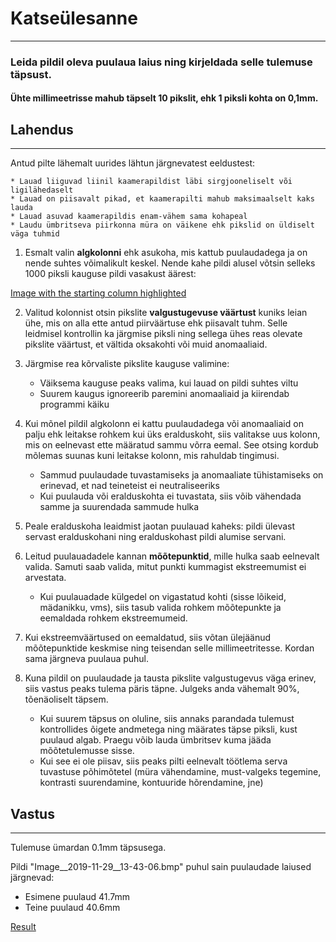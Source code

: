﻿# Katseülesanne
---
### Leida pildil oleva puulaua laius ning kirjeldada selle tulemuse täpsust.

#### Ühte millimeetrisse mahub täpselt 10 pikslit, ehk 1 piksli kohta on 0,1mm.

## Lahendus
---
Antud pilte lähemalt uurides lähtun järgnevatest eeldustest:

	* Lauad liiguvad liinil kaamerapildist läbi sirgjooneliselt või ligilähedaselt
	* Lauad on piisavalt pikad, et kaamerapilti mahub maksimaalselt kaks lauda
	* Lauad asuvad kaamerapildis enam-vähem sama kohapeal
	* Laudu ümbritseva piirkonna müra on väikene ehk pikslid on üldiselt väga tuhmid

1. Esmalt valin **algkolonni** ehk asukoha, mis kattub puulaudadega ja on nende suhtes võimalikult keskel.
Nende kahe pildi alusel võtsin selleks 1000 piksli kauguse pildi vasakust äärest:

[Image with the starting column highlighted](startingColumn.jpg)

2. Valitud kolonnist otsin pikslite **valgustugevuse väärtust** kuniks leian ühe, mis on alla ette antud piirväärtuse ehk piisavalt tuhm.
Selle leidmisel kontrollin ka järgmise piksli ning sellega ühes reas olevate pikslite väärtust, et vältida oksakohti või muid anomaaliaid.

3. Järgmise rea kõrvaliste pikslite kauguse valimine:
	- Väiksema kauguse peaks valima, kui lauad on pildi suhtes viltu
	- Suurem kaugus ignoreerib paremini anomaaliaid ja kiirendab programmi käiku

4. Kui mõnel pildil algkolonn ei kattu puulaudadega või anomaaliaid on palju ehk leitakse rohkem kui üks eralduskoht,
siis valitakse uus kolonn, mis on eelnevast ette määratud sammu võrra eemal. See otsing kordub mõlemas suunas kuni leitakse kolonn, mis rahuldab tingimusi.
	- Sammud puulaudade tuvastamiseks ja anomaaliate tühistamiseks on erinevad, et nad teineteist ei neutraliseeriks
	- Kui puulauda või eralduskohta ei tuvastata, siis võib vähendada samme ja suurendada sammude hulka

5. Peale eralduskoha leaidmist jaotan puulauad kaheks: pildi ülevast servast eralduskohani ning eralduskohast pildi alumise servani.

6. Leitud puulauadadele kannan **mõõtepunktid**, mille hulka saab eelnevalt valida. Samuti saab valida, mitut punkti kummagist ekstreemumist ei arvestata.
	- Kui puulauadade külgedel on vigastatud kohti (sisse lõikeid, mädanikku, vms), siis tasub valida rohkem mõõtepunkte ja eemaldada rohkem ekstreemumeid.
	
7. Kui ekstreemväärtused on eemaldatud, siis võtan ülejäänud mõõtepunktide keskmise ning teisendan selle millimeetritesse. Kordan sama järgneva puulaua puhul.

8. Kuna pildil on puulaudade ja tausta pikslite valgustugevus väga erinev, siis vastus peaks tulema päris täpne. Julgeks anda vähemalt 90%, tõenäoliselt täpsem.
	- Kui suurem täpsus on oluline, siis annaks parandada tulemust kontrollides õigete andmetega ning määrates täpse piksli, kust puulaud algab. Praegu võib lauda ümbritsev kuma jääda mõõtetulemusse sisse.
	- Kui see ei ole piisav, siis peaks pilti eelnevalt töötlema serva tuvastuse põhimõtetel (müra vähendamine, must-valgeks tegemine, kontrasti suurendamine, kontuuride hõrendamine, jne)


## Vastus
---
Tulemuse ümardan 0.1mm täpsusega.

Pildi "Image__2019-11-29__13-43-06.bmp" puhul sain puulaudade laiused järgnevad:
- Esimene puulaud 41.7mm
- Teine puulaud 40.6mm

[Result](Result.PNG)
